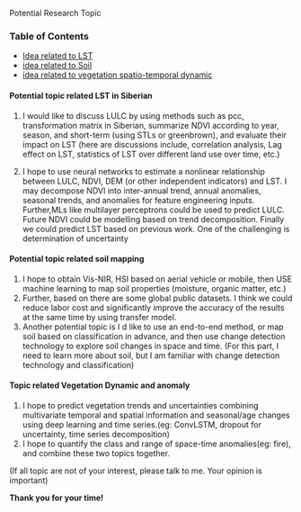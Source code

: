 Potential Research Topic

### Table of Contents
<!-- Start TOC (do not remove me) -->
- [Idea related to LST](#potential-topic-related-lst-in-siberian)
- [idea related to Soil](#potential-topic-related-soil-mapping)
- [idea related to vegetation spatio-temporal dynamic](#topic-related-vegetation-dynamic-and-anomaly)
<!-- End TOC (do not remove me) -->


#### Potential topic related LST in Siberian
1. I would like to discuss  LULC by using methods such as pcc, transformation matrix in Siberian, summarize NDVI according to year, season, and short-term (using STLs or greenbrown), and evaluate their impact on LST (here are discussions include, correlation analysis, Lag effect on LST,  statistics of LST over different land use over time, etc.)

2.  I hope to use neural networks to estimate a nonlinear relationship between LULC, NDVI, DEM (or other independent indicators) and LST. I may decompose NDVI into inter-annual trend, annual anomalies, seasonal trends, and anomalies for feature engineering inputs. Further,MLs like multilayer perceptrons could be used to predict LULC. Future NDVI could be modelling based on trend decomposition. Finally we could predict LST based on previous work. One of the challenging is determination of uncertainty

#### Potential topic related soil mapping
1. I hope to obtain Vis-NIR, HSI based on aerial vehicle or mobile, then USE machine learning to map soil properties (moisture, organic matter, etc.)
2. Further, based on there are some global public datasets. I think we could reduce labor cost and significantly improve the accuracy of the results at the same time by using transfer model. 
3. Another potential topic is I d like to use an end-to-end method, or map soil based on classification in advance, and then use change detection technology to explore soil changes in space and time. (For this part, I need to learn more about soil, but I am familiar with change detection technology and classification)

#### Topic related Vegetation Dynamic and anomaly
1. I hope to predict vegetation trends and uncertainties combining multivariate temporal and spatial information and seasonal/age changes using deep learning and time series.(eg: ConvLSTM, dropout for uncertainty, time series decomposition)
2. I hope to quantify the class and range of space-time anomalies(eg: fire), and combine these two topics together.

(If all topic are not of your interest, please talk to me. Your opinion is important)

**Thank you for your time!**   

